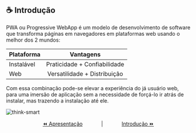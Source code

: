 ## ☕ Introdução

PWA ou Progressive WebApp é um modelo de desenvolvimento de software que transforma páginas em navegadores em plataformas web usando o melhor dos 2 mundos:

| Plataforma  | Vantagens                    |
|-------------|:----------------------------:|
| Instalável  | Praticidade + Confiabilidade |
| Web         | Versatilidade + Distribuição |

Com essa combinação pode-se elevar a experiência do já usuário web, para uma imersão de aplicação sem a necessidade de forçá-lo ir atrás de instalar, mas trazendo a instalação até ele.

![think-smart](https://user-images.githubusercontent.com/10121394/187801297-3855c0b9-f564-4ad9-9154-a4f69832c257.gif)

<p align="center">
  <a href="README.md">⏪️ Apresentação</a>
  &nbsp;&nbsp;&nbsp;&nbsp;&nbsp;&nbsp;&nbsp;&nbsp;&nbsp;&nbsp;&nbsp;&nbsp;|&nbsp;&nbsp;&nbsp;&nbsp;&nbsp;&nbsp;&nbsp;&nbsp;&nbsp;&nbsp;&nbsp;&nbsp;
  <a href="introduction.md#-introdução">Introdução ⏩</a>
</p>
